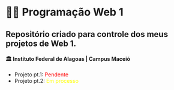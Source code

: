 # :man_technologist: Programação Web 1
## Repositório criado para controle dos meus projetos de Web 1.
#### :classical_building: Instituto Federal de Alagoas | Campus Maceió

- Projeto  pt.1: <span style="color:red">Pendente</span>
- Projeto pt.2: <span style="color:yellow">Em processo</span>

